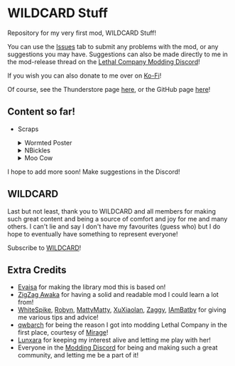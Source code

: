 # WILDCARD Stuff

Repository for my very first mod, WILDCARD Stuff!

You can use the [Issues](https://github.com/TheDebbyCase/LCWildCardMod/issues) tab to submit any problems with the mod, or any suggestions you may have.
Suggestions can also be made directly to me in the mod-release thread on the [Lethal Company Modding Discord](https://discord.com/channels/1168655651455639582/1328209352628375652)!

If you wish you can also donate to me over on [Ko-Fi](https://ko-fi.com/thedebbycase)!

Of course, see the Thunderstore page [here](https://thunderstore.io/c/lethal-company/p/deB/WILDCARDStuff),
or the GitHub page [here](https://github.com/TheDebbyCase/LCWildCardMod)!

## Content so far!

- Scraps
	<details>
	<summary>Wormted Poster</summary>
	
	Original design by [Giwi](https://www.twitch.tv/giwi)
	![Preview](https://raw.githubusercontent.com/TheDebbyCase/LCWildCardMod/main/Images/WormtedPosterPreview.png)
	<video src="https://raw.githubusercontent.com/TheDebbyCase/LCWildCardMod/main/Videos/WormtedPosterShowcase.mp4" width="768" height="432"></video>
	
	</details>
	
	<details>
	<summary>NBickles</summary>
	
	Original 3D model by [Zeekerss](https://bsky.app/profile/zeekerss.bsky.social)
	![Preview](https://raw.githubusercontent.com/TheDebbyCase/LCWildCardMod/main/Images/NBicklesPreview.png)
	<video src="https://raw.githubusercontent.com/TheDebbyCase/LCWildCardMod/main/Videos/NBicklesShowcase.mp4" width="768" height="432"></video>
	</details>
	
	<details>
	<summary>Moo Cow</summary>
	
	Original design by [Kael](https://www.twitch.tv/kael)
	![Preview](https://raw.githubusercontent.com/TheDebbyCase/LCWildCardMod/main/Images/MooCowPreview.png)
	<video src="https://raw.githubusercontent.com/TheDebbyCase/LCWildCardMod/main/Videos/MooCowShowcase.mp4" width="768" height="432"></video>
	
	</details>
	
I hope to add more soon! Make suggestions in the Discord!

## WILDCARD

Last but not least, thank you to WILDCARD and all members for making such great content and being a source of comfort and joy for me and many others. I can't lie and say I don't have my favourites (guess who) but I do hope to eventually have something to represent everyone!

Subscribe to [WILDCARD](https://www.youtube.com/@WILDCARDorg)!

## Extra Credits

- [Evaisa](https://thunderstore.io/c/lethal-company/p/Evaisa) for making the library mod this is based on!
- [ZigZag Awaka](https://thunderstore.io/c/lethal-company/p/Zigzag) for having a solid and readable mod I could learn a lot from!
- [WhiteSpike](https://thunderstore.io/c/lethal-company/p/WhiteSpike), [Robyn](https://thunderstore.io/c/lethal-company/p/Mom_Llama), [MattyMatty](https://thunderstore.io/c/lethal-company/p/mattymatty/), [XuXiaolan](https://thunderstore.io/c/lethal-company/p/XuXiaolan), [Zaggy](https://thunderstore.io/c/lethal-company/p/Zaggy1024), [IAmBatby](https://thunderstore.io/c/lethal-company/p/IAmBatby/) for giving me various tips and advice!
- [qwbarch](https://thunderstore.io/c/lethal-company/p/qwbarch) for being the reason I got into modding Lethal Company in the first place, courtesy of [Mirage](https://thunderstore.io/c/lethal-company/p/qwbarch/Mirage)!
- [Lunxara](https://www.twitch.tv/lunxara) for keeping my interest alive and letting me play with her!
- Everyone in the [Modding Discord](https://discord.com/channels/1168655651455639582/) for being and making such a great community, and letting me be a part of it!
